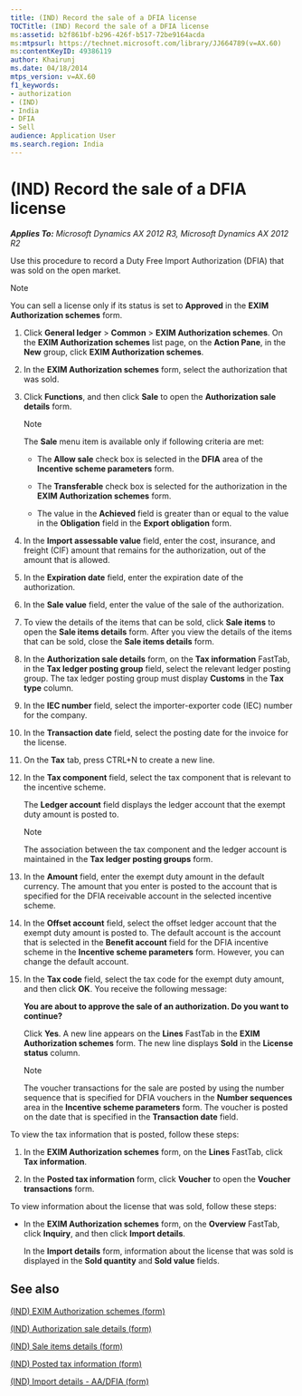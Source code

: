 ```yaml
---
title: (IND) Record the sale of a DFIA license
TOCTitle: (IND) Record the sale of a DFIA license
ms:assetid: b2f861bf-b296-426f-b517-72be9164acda
ms:mtpsurl: https://technet.microsoft.com/library/JJ664789(v=AX.60)
ms:contentKeyID: 49386119
author: Khairunj
ms.date: 04/18/2014
mtps_version: v=AX.60
f1_keywords:
- authorization
- (IND)
- India
- DFIA
- Sell
audience: Application User
ms.search.region: India
---
```


# (IND) Record the sale of a DFIA license 


_**Applies To:** Microsoft Dynamics AX 2012 R3, Microsoft Dynamics AX 2012 R2_

Use this procedure to record a Duty Free Import Authorization (DFIA) that was sold on the open market.


> [!NOTE]
> <P>You can sell a license only if its status is set to <STRONG>Approved</STRONG> in the <STRONG>EXIM Authorization schemes</STRONG> form.</P>



1.  Click **General ledger** \> **Common** \> **EXIM Authorization schemes**. On the **EXIM Authorization schemes** list page, on the **Action Pane**, in the **New** group, click **EXIM Authorization schemes**.

2.  In the **EXIM Authorization schemes** form, select the authorization that was sold.

3.  Click **Functions**, and then click **Sale** to open the **Authorization sale details** form.
    

    > [!NOTE]
    > <P>The <STRONG>Sale</STRONG> menu item is available only if following criteria are met:</P>
    > <UL>
    > <LI>
    > <P>The <STRONG>Allow sale</STRONG> check box is selected in the <STRONG>DFIA</STRONG> area of the <STRONG>Incentive scheme parameters</STRONG> form.</P>
    > <LI>
    > <P>The <STRONG>Transferable</STRONG> check box is selected for the authorization in the <STRONG>EXIM Authorization schemes</STRONG> form.</P>
    > <LI>
    > <P>The value in the <STRONG>Achieved</STRONG> field is greater than or equal to the value in the <STRONG>Obligation</STRONG> field in the <STRONG>Export obligation</STRONG> form.</P></LI></UL>



4.  In the **Import assessable value** field, enter the cost, insurance, and freight (CIF) amount that remains for the authorization, out of the amount that is allowed.

5.  In the **Expiration date** field, enter the expiration date of the authorization.

6.  In the **Sale value** field, enter the value of the sale of the authorization.

7.  To view the details of the items that can be sold, click **Sale items** to open the **Sale items details** form. After you view the details of the items that can be sold, close the **Sale items details** form.

8.  In the **Authorization sale details** form, on the **Tax information** FastTab, in the **Tax ledger posting group** field, select the relevant ledger posting group. The tax ledger posting group must display **Customs** in the **Tax type** column.

9.  In the **IEC number** field, select the importer-exporter code (IEC) number for the company.

10. In the **Transaction date** field, select the posting date for the invoice for the license.

11. On the **Tax** tab, press CTRL+N to create a new line.

12. In the **Tax component** field, select the tax component that is relevant to the incentive scheme.
    
    The **Ledger account** field displays the ledger account that the exempt duty amount is posted to.
    

    > [!NOTE]
    > <P>The association between the tax component and the ledger account is maintained in the <STRONG>Tax ledger posting groups</STRONG> form.</P>



13. In the **Amount** field, enter the exempt duty amount in the default currency. The amount that you enter is posted to the account that is specified for the DFIA receivable account in the selected incentive scheme.

14. In the **Offset account** field, select the offset ledger account that the exempt duty amount is posted to. The default account is the account that is selected in the **Benefit account** field for the DFIA incentive scheme in the **Incentive scheme parameters** form. However, you can change the default account.

15. In the **Tax code** field, select the tax code for the exempt duty amount, and then click **OK**. You receive the following message:
    
    **You are about to approve the sale of an authorization. Do you want to continue?**
    
    Click **Yes**. A new line appears on the **Lines** FastTab in the **EXIM Authorization schemes** form. The new line displays **Sold** in the **License status** column.
    

    > [!NOTE]
    > <P>The voucher transactions for the sale are posted by using the number sequence that is specified for DFIA vouchers in the <STRONG>Number sequences</STRONG> area in the <STRONG>Incentive scheme parameters</STRONG> form. The voucher is posted on the date that is specified in the <STRONG>Transaction date</STRONG> field.</P>



To view the tax information that is posted, follow these steps:

1.  In the **EXIM Authorization schemes** form, on the **Lines** FastTab, click **Tax information**.

2.  In the **Posted tax information** form, click **Voucher** to open the **Voucher transactions** form.

To view information about the license that was sold, follow these steps:

  - In the **EXIM Authorization schemes** form, on the **Overview** FastTab, click **Inquiry**, and then click **Import details**.
    
    In the **Import details** form, information about the license that was sold is displayed in the **Sold quantity** and **Sold value** fields.

## See also

[(IND) EXIM Authorization schemes (form)](https://technet.microsoft.com/library/jj664625\(v=ax.60\))

[(IND) Authorization sale details (form)](https://technet.microsoft.com/library/jj677924\(v=ax.60\))

[(IND) Sale items details (form)](https://technet.microsoft.com/library/jj710923\(v=ax.60\))

[(IND) Posted tax information (form)](https://technet.microsoft.com/library/jj664909\(v=ax.60\))

[(IND) Import details - AA/DFIA (form)](https://technet.microsoft.com/library/jj664632\(v=ax.60\))

  


